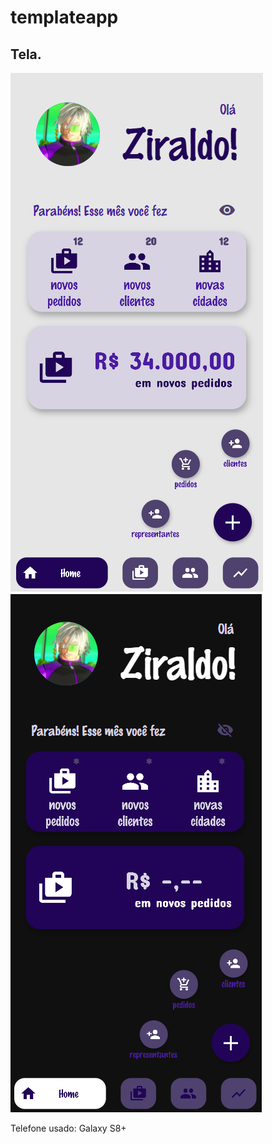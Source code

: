 # templateapp

## Tela.

![Home Antes de Precionar o Botão](assets/images/homeType1.png)
![Home Após Precionar o Botão](assets/images/homeType2.png)

Telefone usado:
Galaxy S8+
